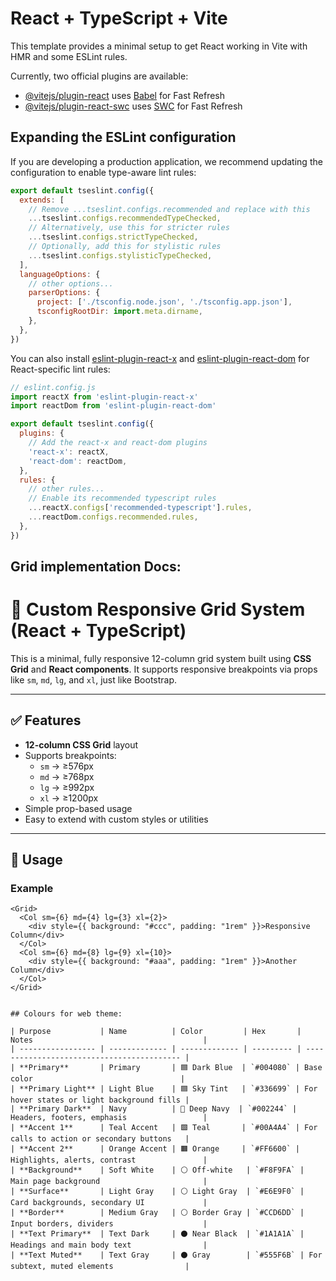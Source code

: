 # React + TypeScript + Vite

This template provides a minimal setup to get React working in Vite with HMR and some ESLint rules.

Currently, two official plugins are available:

- [@vitejs/plugin-react](https://github.com/vitejs/vite-plugin-react/blob/main/packages/plugin-react) uses [Babel](https://babeljs.io/) for Fast Refresh
- [@vitejs/plugin-react-swc](https://github.com/vitejs/vite-plugin-react/blob/main/packages/plugin-react-swc) uses [SWC](https://swc.rs/) for Fast Refresh

## Expanding the ESLint configuration

If you are developing a production application, we recommend updating the configuration to enable type-aware lint rules:

```js
export default tseslint.config({
  extends: [
    // Remove ...tseslint.configs.recommended and replace with this
    ...tseslint.configs.recommendedTypeChecked,
    // Alternatively, use this for stricter rules
    ...tseslint.configs.strictTypeChecked,
    // Optionally, add this for stylistic rules
    ...tseslint.configs.stylisticTypeChecked,
  ],
  languageOptions: {
    // other options...
    parserOptions: {
      project: ['./tsconfig.node.json', './tsconfig.app.json'],
      tsconfigRootDir: import.meta.dirname,
    },
  },
})
```

You can also install [eslint-plugin-react-x](https://github.com/Rel1cx/eslint-react/tree/main/packages/plugins/eslint-plugin-react-x) and [eslint-plugin-react-dom](https://github.com/Rel1cx/eslint-react/tree/main/packages/plugins/eslint-plugin-react-dom) for React-specific lint rules:

```js
// eslint.config.js
import reactX from 'eslint-plugin-react-x'
import reactDom from 'eslint-plugin-react-dom'

export default tseslint.config({
  plugins: {
    // Add the react-x and react-dom plugins
    'react-x': reactX,
    'react-dom': reactDom,
  },
  rules: {
    // other rules...
    // Enable its recommended typescript rules
    ...reactX.configs['recommended-typescript'].rules,
    ...reactDom.configs.recommended.rules,
  },
})
```

## Grid implementation Docs:
# 🧱 Custom Responsive Grid System (React + TypeScript)

This is a minimal, fully responsive 12-column grid system built using **CSS Grid** and **React components**. It supports responsive breakpoints via props like `sm`, `md`, `lg`, and `xl`, just like Bootstrap.

---

## ✅ Features

- **12-column CSS Grid** layout
- Supports breakpoints:
  - `sm` → ≥576px
  - `md` → ≥768px
  - `lg` → ≥992px
  - `xl` → ≥1200px
- Simple prop-based usage
- Easy to extend with custom styles or utilities

---

## 🔧 Usage

### Example

```tsx
<Grid>
  <Col sm={6} md={4} lg={3} xl={2}>
    <div style={{ background: "#ccc", padding: "1rem" }}>Responsive Column</div>
  </Col>
  <Col sm={6} md={8} lg={9} xl={10}>
    <div style={{ background: "#aaa", padding: "1rem" }}>Another Column</div>
  </Col>
</Grid>


## Colours for web theme:

| Purpose           | Name          | Color         | Hex       | Notes                                      |
| ----------------- | ------------- | ------------- | --------- | ------------------------------------------ |
| **Primary**       | Primary       | 🟦 Dark Blue  | `#004080` | Base color                                 |
| **Primary Light** | Light Blue    | 🟦 Sky Tint   | `#336699` | For hover states or light background fills |
| **Primary Dark**  | Navy          | 🔵 Deep Navy  | `#002244` | Headers, footers, emphasis                 |
| **Accent 1**      | Teal Accent   | 🟩 Teal       | `#00A4A4` | For calls to action or secondary buttons   |
| **Accent 2**      | Orange Accent | 🟧 Orange     | `#FF6600` | Highlights, alerts, contrast               |
| **Background**    | Soft White    | ⚪ Off-white   | `#F8F9FA` | Main page background                       |
| **Surface**       | Light Gray    | ⚪ Light Gray  | `#E6E9F0` | Card backgrounds, secondary UI             |
| **Border**        | Medium Gray   | ⚪ Border Gray | `#CCD6DD` | Input borders, dividers                    |
| **Text Primary**  | Text Dark     | ⚫ Near Black  | `#1A1A1A` | Headings and main body text                |
| **Text Muted**    | Text Gray     | ⚫ Gray        | `#555F6B` | For subtext, muted elements                |
